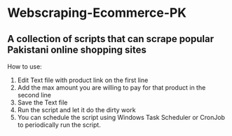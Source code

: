 # Webscraping-Ecommerce-PK
## A collection of scripts that can scrape popular Pakistani online shopping sites

How to use:
1. Edit Text file with product link on the first line
2. Add the max amount you are willing to pay for that product in the second line
3. Save the Text file
4. Run the script and let it do the dirty work
5. You can schedule the script using Windows Task Scheduler or CronJob to periodically run the script. 


